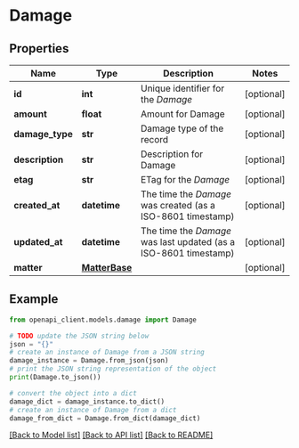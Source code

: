 # Damage


## Properties

Name | Type | Description | Notes
------------ | ------------- | ------------- | -------------
**id** | **int** | Unique identifier for the *Damage* | [optional] 
**amount** | **float** | Amount for Damage | [optional] 
**damage_type** | **str** | Damage type of the record | [optional] 
**description** | **str** | Description for Damage | [optional] 
**etag** | **str** | ETag for the *Damage* | [optional] 
**created_at** | **datetime** | The time the *Damage* was created (as a ISO-8601 timestamp) | [optional] 
**updated_at** | **datetime** | The time the *Damage* was last updated (as a ISO-8601 timestamp) | [optional] 
**matter** | [**MatterBase**](MatterBase.md) |  | [optional] 

## Example

```python
from openapi_client.models.damage import Damage

# TODO update the JSON string below
json = "{}"
# create an instance of Damage from a JSON string
damage_instance = Damage.from_json(json)
# print the JSON string representation of the object
print(Damage.to_json())

# convert the object into a dict
damage_dict = damage_instance.to_dict()
# create an instance of Damage from a dict
damage_from_dict = Damage.from_dict(damage_dict)
```
[[Back to Model list]](../README.md#documentation-for-models) [[Back to API list]](../README.md#documentation-for-api-endpoints) [[Back to README]](../README.md)


